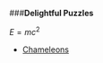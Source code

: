 ###**Delightful Puzzles**

$E = mc^2$

+ [Chameleons](https://github.com/phonism/Puzzles/blob/master/Delightful%20Puzzles/Chameleons.md)
